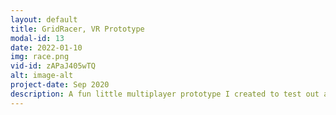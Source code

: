 ```yaml
---
layout: default
title: GridRacer, VR Prototype
modal-id: 13
date: 2022-01-10
img: race.png
vid-id: zAPaJ405wTQ
alt: image-alt
project-date: Sep 2020
description: A fun little multiplayer prototype I created to test out a game idea. Players move on their own grids in order to reach a goal location, by pulling themselves towards the adjacent grid location. After creating a couple of different prototypes and movement schemas, I landed on this one, since it proved to be most predictable and caused the most amount of nausea for me :D. Players also have the option to block the other players grid spot by shooting it, making it unusable for some amount of time. Had a bunch of fun making it!
---
```


